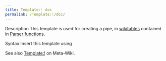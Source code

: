 ```yaml
---
title: Template:! doc
permalink: /Template:!/doc/
---
```


Description
This template is used for creating a pipe, in
[wikitables](Help:Table "wikilink") contained in [Parser
functions](Help:Parser_functions "wikilink").

Syntax
Insert this template using

See also
[Template:!](m:Template:! "wikilink") on Meta-Wiki.

<includeonly></includeonly><noinclude></noinclude>

[](Category:Templates "wikilink")
[](Category:Template_documentation "wikilink")